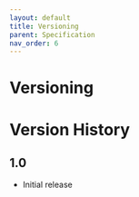 ```yaml
---
layout: default
title: Versioning
parent: Specification
nav_order: 6
---
```

# Versioning

# Version History
## 1.0
- Initial release
